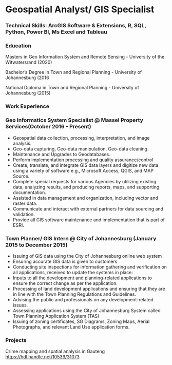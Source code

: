 # Geospatial Analyst/ GIS Specialist

### Technical Skills: ArcGIS Software & Extensions, R, SQL, Python, Power BI, Ms Excel and Tableau

### Education
Masters in Geo Information System and Remote Sensing - University of the Witwatersrand (2020)

Bachelor’s Degree in Town and Regional Planning - University of Johannesburg (2016

National Diploma in Town and Regional Planning - University of Johannesburg (2015)

### Work Experience
### Geo Informatics System Specialist @ Massel Property Services(October 2016 - Present)
  - Geospatial data collection, processing, interpretation, and image analysis.
  - Geo-data capturing, Geo-data manipulation, Geo-data cleaning.
  -	Maintenance and Upgrades to Geodatabases.
  -	Perform implementation processing and quality assurance/control
  -	Create, translate, and integrate GIS data layers and digitize new data using a variety of software e.g., Microsoft Access, QGIS, and MAP Source.
  -	Complete special requests for various Agencies by utilizing existing data, analyzing results, and producing reports, maps, and supporting documentation.
  -	Assisted in data management and organization, including vector and raster data.
  - Communicate and interact with external partners for data sourcing and validation.
  - Provide all GIS software maintenance and implementation that is part of ESRI.

### Town Planner/ GIS Intern @ City of Johannesburg (January 2015 to December 2015)

-	Issuing of GIS data using the City of Johannesburg online web system
-	Ensuring accurate GIS data is given to customers
-	Conducting site inspections for information gathering and verification on all applications, received to update the systems in place:
-	Inputs to all the development and planning-related applications to ensure the correct change as per the application.
-	Processing of land development applications and ensuring that they are in line with the Town Planning Regulations and Guidelines.
-	Advising the public and professionals on any development-related issues.
-	Assessing applications using the City of Johannesburg System called Town Planning Application System (TAS)
-	Issuing of zoning certificates, SG Diagrams, Zoning Maps, Aerial Photographs, and relevant Land Use application forms.

### Projects

Crime mapping and spatial analysis in Gauteng
https://hdl.handle.net/10539/31073
